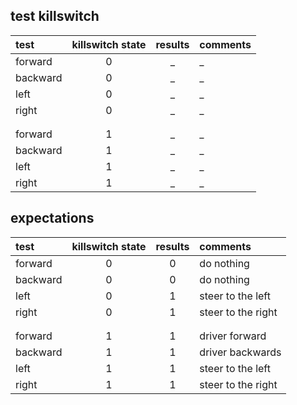## test killswitch

test|killswitch state|results|comments
:----------------|:----------------:|:----------------:|:----------------
forward| 0 | _ | _
backward| 0 | _ | _
left| 0 | _ | _
right| 0 | _ | _
| | |
| | |
forward| 1 | _ | _
backward| 1 | _ | _
left| 1 | _ | _
right| 1 | _ | _

## expectations

test|killswitch state|results|comments
:----------------|:----------------:|:----------------:|:----------------
forward| 0 | 0 | do nothing
backward| 0 | 0 | do nothing
left| 0 | 1 | steer to the left
right| 0 | 1 | steer to the right
| | |
| | |
forward| 1 | 1 | driver forward
backward| 1 | 1 | driver backwards
left| 1 | 1 | steer to the left
right| 1 | 1 | steer to the right

